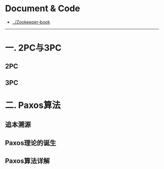 # Document & Code

* [../Zookeeper-book](https://github.com/zozospider/note/blob/master/distributed/ZooKeeper/ZooKeeper-book.md)

---

# 一. 2PC与3PC

## 2PC

## 3PC

# 二. Paxos算法

## 追本溯源

## Paxos理论的诞生

## Paxos算法详解


